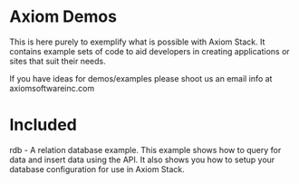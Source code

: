 Axiom Demos
===========

This is here purely to exemplify what is possible with Axiom Stack. It contains example sets of code to aid developers in creating applications or sites that suit their needs.

If you have ideas for demos/examples please shoot us an email info at axiomsoftwareinc.com


Included
===========

rdb - A relation database example. This example shows how to query for data and insert data using the API. It also shows you how to setup your database configuration for use in Axiom Stack.